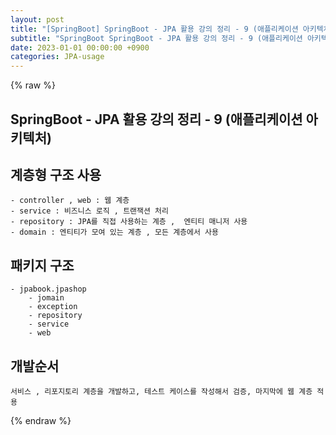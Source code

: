 ```yaml
---
layout: post
title: "[SpringBoot] SpringBoot - JPA 활용 강의 정리 - 9 (애플리케이션 아키텍처)"
subtitle: "SpringBoot SpringBoot - JPA 활용 강의 정리 - 9 (애플리케이션 아키텍처)"
date: 2023-01-01 00:00:00 +0900
categories: JPA-usage
---
```

{% raw %}
## SpringBoot - JPA 활용 강의 정리 - 9 (애플리케이션 아키텍처)  
  
## 계층형 구조 사용  
	- controller , web : 웹 계층  
	- service : 비즈니스 로직 , 트랜잭션 처리  
	- repository : JPA를 직접 사용하는 계층 ,  엔티티 매니저 사용  
	- domain : 엔티티가 모여 있는 계층 , 모든 계층에서 사용  
  
## 패키지 구조  
	- jpabook.jpashop  
		- jomain  
		- exception  
		- repository  
		- service  
		- web  
  
## 개발순서  
	서비스 , 리포지토리 계층을 개발하고, 테스트 케이스를 작성해서 검증, 마지막에 웹 계층 적용  
  

{% endraw %}
